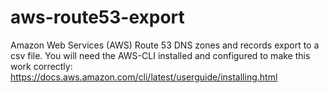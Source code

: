 # aws-route53-export
Amazon Web Services (AWS) Route 53 DNS zones and records export to a csv file.
You will need the AWS-CLI installed and configured to make this work correctly: https://docs.aws.amazon.com/cli/latest/userguide/installing.html

